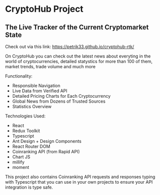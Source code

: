 # CryptoHub Project

## The Live Tracker of the Current Cryptomarket State

Check out via this link: https://petrik33.github.io/cryptohub-rtk/

On CryptoHub you can check out the latest news about everyting in the world of cryptocurrencies,
detailed statystics for more than 100 of them, market trends, trade volume and much more

Functionality:

* Responsible Navigation
* Live Data from Verified API
* Detailed Pricing Charts for Each Cryptocurrency
* Global News from Dozens of Trusted Sources
* Statistics Overview

Technologies Used:

* React
* Redux Toolkit
* Typescript
* Ant Design + Design Components
* React Router DOM
* Coinranking API (from Rapid API)
* Chart JS
* millify
* moment

This project also contains Coinranking API requests and responses typing with Typescript that you can use in your own projects
to ensure your API integration is type safe.

